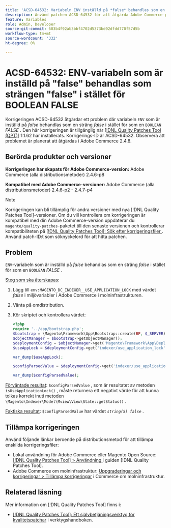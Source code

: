 ```yaml
---
title: 'ACSD-64532: Variabeln ENV inställd på *false* behandlas som en sträng *false* i stället för BOOLEAN *FALSE*'
description: Använd patchen ACSD-64532 för att åtgärda Adobe Commerce-problemet där variabeln "ENV" som är inställd på *false* behandlas som en sträng *false* i stället för som "BOOLEAN" *FALSE*.
feature: Variables
role: Admin, Developer
source-git-commit: 603b4f92ab3bbf4702d5373bd02dfdd770f57d5b
workflow-type: tm+mt
source-wordcount: '332'
ht-degree: 0%

---
```



# ACSD-64532: ENV-variabeln som är inställd på &quot;false&quot; behandlas som strängen &quot;false&quot; i stället för BOOLEAN FALSE

Korrigeringen ACSD-64532 åtgärdar ett problem där variabeln `ENV` som är inställd på *false* behandlas som en sträng *false* i stället för som en `BOOLEAN` *FALSE* . Den här korrigeringen är tillgänglig när [[!DNL Quality Patches Tool (QPT)]](/help/tools/quality-patches-tool/quality-patches-tool-to-self-serve-quality-patches.md) 1.1.62 har installerats. Korrigerings-ID är ACSD-64532. Observera att problemet är planerat att åtgärdas i Adobe Commerce 2.4.8.

## Berörda produkter och versioner

**Korrigeringen har skapats för Adobe Commerce-version:**
Adobe Commerce (alla distributionsmetoder) 2.4.6-p8

**Kompatibel med Adobe Commerce-versioner:**
Adobe Commerce (alla distributionsmetoder) 2.4.6-p2 - 2.4.7-p4

>[!NOTE]
>
>Korrigeringen kan bli tillämplig för andra versioner med nya [!DNL Quality Patches Tool]-versioner. Om du vill kontrollera om korrigeringen är kompatibel med din Adobe Commerce-version uppdaterar du `magento/quality-patches`-paketet till den senaste versionen och kontrollerar kompatibiliteten på [[!DNL Quality Patches Tool]: Sök efter korrigeringsfiler ](https://experienceleague.adobe.com/tools/commerce-quality-patches/index.html). Använd patch-ID:t som söknyckelord för att hitta patchen.

## Problem

`ENV`-variabeln som är inställd på *false* behandlas som en sträng *false* i stället för som en `BOOLEAN` *FALSE* .

<u>Steg som ska återskapas</u>:
1. Lägg till `env:MAGENTO_DC_INDEXER__USE_APPLICATION_LOCK` med värdet *false* i miljövariabler i Adobe Commerce i molninfrastrukturen.
1. Vänta på omdistribution.
1. Kör skriptet och kontrollera värdet:

   ```php
   <?php
   require '../app/bootstrap.php';
   $bootstrap = \Magento\Framework\App\Bootstrap::create(BP, $_SERVER);
   $objectManager = $bootstrap->getObjectManager();
   $deploymentConfig = $objectManager->get('Magento\Framework\App\DeploymentConfig');
   $useAppLock = $deploymentConfig->get('indexer/use_application_lock');
   
   var_dump($useAppLock);
   
   $configParsedValue = $deploymentConfig->get('indexer/use_application_lock') ?: false;
   
   var_dump($configParsedValue); 
   ```

<u>Förväntade resultat</u>:
`$configParsedValue` , som är resultatet av metoden `isUseApplicationLock()` , måste returnera ett negativt värde för att kunna tolkas korrekt inuti metoden `\Magento\Indexer\Model\Mview\View\State::getStatus()` .

<u>Faktiska resultat</u>:
`$configParsedValue` har värdet *`string(5) false`* .

## Tillämpa korrigeringen

Använd följande länkar beroende på distributionsmetod för att tillämpa enskilda korrigeringsfiler:

* Lokal användning för Adobe Commerce eller Magento Open Source: [[!DNL Quality Patches Tool] > Användning ](/help/tools/quality-patches-tool/usage.md) i guiden [!DNL Quality Patches Tool].
* Adobe Commerce om molninfrastruktur: [Uppgraderingar och korrigeringar > Tillämpa korrigeringar](https://experienceleague.adobe.com/docs/commerce-cloud-service/user-guide/develop/upgrade/apply-patches.html) i Commerce om molninfrastruktur.

## Relaterad läsning

Mer information om [!DNL Quality Patches Tool] finns i:
* [[!DNL Quality Patches Tool]: Ett självbetjäningsverktyg för kvalitetspatchar](/help/tools/quality-patches-tool/quality-patches-tool-to-self-serve-quality-patches.md) i verktygshandboken.
